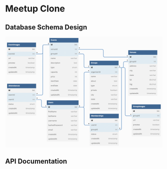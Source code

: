 # Meetup Clone

## Database Schema Design

![db-schema]

[db-schema]: ./assets/images/meetup_dbdiagram.png

## API Documentation